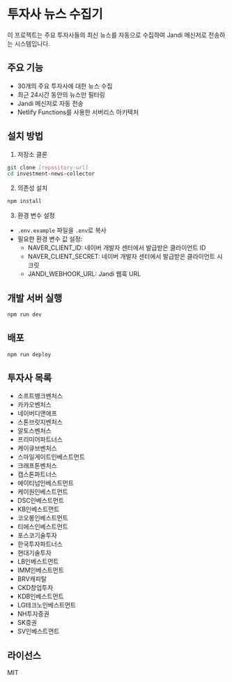 # 투자사 뉴스 수집기

이 프로젝트는 주요 투자사들의 최신 뉴스를 자동으로 수집하여 Jandi 메신저로 전송하는 시스템입니다.

## 주요 기능

- 30개의 주요 투자사에 대한 뉴스 수집
- 최근 24시간 동안의 뉴스만 필터링
- Jandi 메신저로 자동 전송
- Netlify Functions를 사용한 서버리스 아키텍처

## 설치 방법

1. 저장소 클론
```bash
git clone [repository-url]
cd investment-news-collector
```

2. 의존성 설치
```bash
npm install
```

3. 환경 변수 설정
- `.env.example` 파일을 `.env`로 복사
- 필요한 환경 변수 값 설정:
  - NAVER_CLIENT_ID: 네이버 개발자 센터에서 발급받은 클라이언트 ID
  - NAVER_CLIENT_SECRET: 네이버 개발자 센터에서 발급받은 클라이언트 시크릿
  - JANDI_WEBHOOK_URL: Jandi 웹훅 URL

## 개발 서버 실행

```bash
npm run dev
```

## 배포

```bash
npm run deploy
```

## 투자사 목록

- 소프트뱅크벤처스
- 카카오벤처스
- 네이버디앤에프
- 스톤브릿지벤처스
- 알토스벤처스
- 프리미어파트너스
- 케이큐브벤처스
- 스마일게이트인베스트먼트
- 크래프톤벤처스
- 캡스톤파트너스
- 에이티넘인베스트먼트
- 케이원인베스트먼트
- DSC인베스트먼트
- KB인베스트먼트
- 코오롱인베스트먼트
- 티에스인베스트먼트
- 포스코기술투자
- 한국투자파트너스
- 현대기술투자
- LB인베스트먼트
- IMM인베스트먼트
- BRV캐피탈
- CKD창업투자
- KDB인베스트먼트
- LG테크노인베스트먼트
- NH투자증권
- SK증권
- SV인베스트먼트

## 라이선스

MIT 